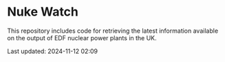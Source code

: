 # Nuke Watch

This repository includes code for retrieving the latest information available on the output of EDF nuclear power plants in the UK.

Last updated: 2024-11-12 02:09
